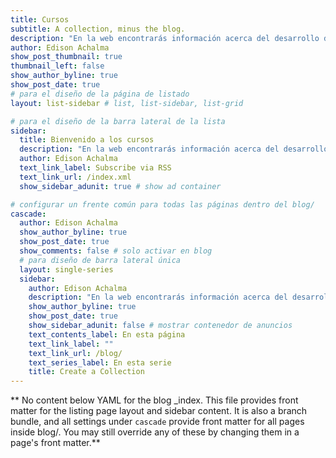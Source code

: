 ```yaml
---
title: Cursos
subtitle: A collection, minus the blog.
description: "En la web encontrarás información acerca del desarrollo del curso, así como la mayoría de los materiales que se usarán en él.\n"
author: Edison Achalma
show_post_thumbnail: true
thumbnail_left: false
show_author_byline: true
show_post_date: true
# para el diseño de la página de listado
layout: list-sidebar # list, list-sidebar, list-grid

# para el diseño de la barra lateral de la lista
sidebar: 
  title: Bienvenido a los cursos
  description: "En la web encontrarás información acerca del desarrollo del curso, así como la mayoría de los materiales que se usarán en él." 
  author: Edison Achalma
  text_link_label: Subscribe via RSS
  text_link_url: /index.xml
  show_sidebar_adunit: true # show ad container

# configurar un frente común para todas las páginas dentro del blog/
cascade:
  author: Edison Achalma
  show_author_byline: true
  show_post_date: true
  show_comments: false # solo activar en blog
  # para diseño de barra lateral única
  layout: single-series
  sidebar:
    author: Edison Achalma
    description: "En la web encontrarás información acerca del desarrollo del curso, así como la mayoría de los materiales que se usarán en él.\n"
    show_author_byline: true
    show_post_date: true
    show_sidebar_adunit: false # mostrar contenedor de anuncios
    text_contents_label: En esta página
    text_link_label: ""
    text_link_url: /blog/
    text_series_label: En esta serie
    title: Create a Collection
---
```


** No content below YAML for the blog _index. This file provides front matter for the listing page layout and sidebar content. It is also a branch bundle, and all settings under `cascade` provide front matter for all pages inside blog/. You may still override any of these by changing them in a page's front matter.**
